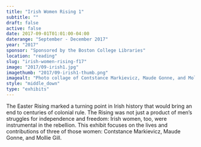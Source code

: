 ```yaml
---
title: "Irish Women Rising 1"
subtitle: ""
draft: false
active: false
date: 2017-09-01T01:01:00-04:00
daterange: "September - December 2017"
year: "2017"
sponsor: "Sponsored by the Boston College Libraries"
location: "reading"
slug: "irish-women-rising-f17"
image: "2017/09-irish1.jpg"
imagethumb: "2017/09-irish1-thumb.png"
imagealt: "Photo collage of Contstance Markievicz, Maude Gonne, and Mollie Gill"
style: "middle_down"
type: "exhibits"
---
```


The Easter Rising marked a turning point in Irish history that would bring an end to centuries of colonial rule. The Rising was not just a product of men’s struggles for independence and freedom: Irish women, too, were instrumental in the rebellion. This exhibit focuses on the lives and contributions of three of those women: Contstance Markievicz, Maude Gonne, and Mollie Gill. 

